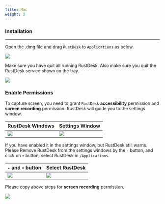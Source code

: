 ```yaml
---
title: Mac 
weight: 3
---
```


### Installation
------

Open the .dmg file and drag `RustDesk` to `Applications` as below.

![](/docs/en/manual/mac/images/dmg.png)

Make sure you have quit all running RustDesk. Also make sure you quit the RustDesk service shown on the tray.

![](/docs/en/manual/mac/images/tray.png)

### Enable Permissions

To capture screen, you need to grant `RustDesk` **accessibility** permission and **screen recording** permission. RustDesk will guide you to the settings window.

| RustDesk Windows | Settings Window |
| ---- | ---- |
|![](/docs/en/manual/mac/images/acc.png)|![](/docs/en/manual/mac/images/acc3.png)|

If you have enabled it in the settings window, but RustDesk still warns. Please Remove RustDesk from the settings windows by the `-` button, and click on `+` button, select RustDesk in `/Applications`.

| `-` and `+` button | Select RustDesk |
| ---- | ---- |
|![](/docs/en/manual/mac/images/acc2.png)|![](/docs/en/manual/mac/images/add.png)|

Please copy above steps for **screen recording** permission.

![](/docs/en/manual/mac/images/screen.png)